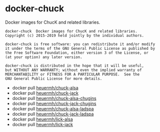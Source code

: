 # docker-chuck
Docker images for ChucK and related libraries.

```
docker-chuck  Docker images for ChucK and related libraries.
Copyright (c) 2015-2019 held jointly by the individual authors.

docker-chuck is free software: you can redistribute it and/or modify
it under the terms of the GNU General Public License as published by
the Free Software Foundation, either version 3 of the License, or
(at your option) any later version.

docker-chuck is distributed in the hope that it will be useful,
but WITHOUT ANY WARRANTY; without even the implied warranty of
MERCHANTABILITY or FITNESS FOR A PARTICULAR PURPOSE.  See the
GNU General Public License for more details.
```

 * docker pull [heuermh/chuck-alsa]()
 * docker pull [heuermh/chuck-jack]()
 * docker pull [heuermh/chuck-alsa-chugins]()
 * docker pull [heuermh/chuck-jack-chugins]()
 * docker pull [heuermh/chuck-alsa-ladspa]()
 * docker pull [heuermh/chuck-jack-ladspa]()
 * docker pull [heuermh/lick-alsa]()
 * docker pull [heuermh/lick-jack]()
